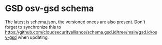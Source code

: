 # GSD osv-gsd schema

The latest is schema.json, the versioned onces are also present. Don't forget to synchronize this to https://github.com/cloudsecurityalliance/schema.gsd.id/tree/main/gsd.id/osv-gsd when updating.
